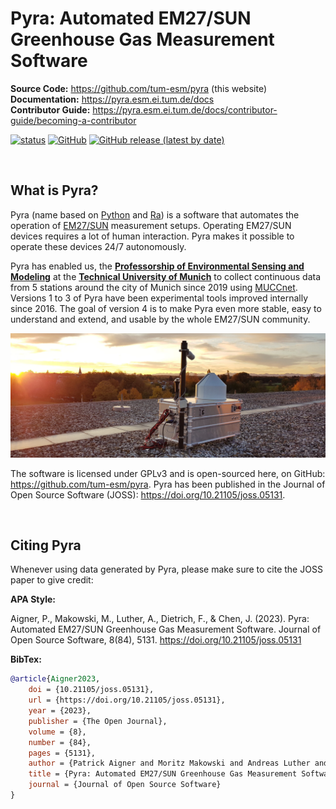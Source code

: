 # Pyra: Automated EM27/SUN Greenhouse Gas Measurement Software

**Source Code:** https://github.com/tum-esm/pyra (this website)<br/>
**Documentation:** https://pyra.esm.ei.tum.de/docs<br/>
**Contributor Guide:** https://pyra.esm.ei.tum.de/docs/contributor-guide/becoming-a-contributor

[![status](https://joss.theoj.org/papers/d47b5197eb098bccfbd27b6a6c441cb4/status.svg)](https://joss.theoj.org/papers/d47b5197eb098bccfbd27b6a6c441cb4)
[![GitHub](https://img.shields.io/github/license/tum-esm/pyra?color=f43f5e&style=flat)](https://github.com/tum-esm/pyra/blob/main/LICENSE.md)
[![GitHub release (latest by date)](https://img.shields.io/github/v/release/tum-esm/pyra?display_name=tag&label=latest%20release&color=f43f5e&style=flat)](https://github.com/tum-esm/pyra/releases)

<br/>

## What is Pyra?

Pyra (name based on [Python](<https://en.wikipedia.org/wiki/Python_(programming_language)>) and [Ra](https://en.wikipedia.org/wiki/Ra)) is a software that automates the operation of [EM27/SUN](https://www.bruker.com/en/products-and-solutions/infrared-and-raman/remote-sensing/em27-sun-solar-absorption-spectrometer.html) measurement setups. Operating EM27/SUN devices requires a lot of human interaction. Pyra makes it possible to operate these devices 24/7 autonomously.

Pyra has enabled us, the **[Professorship of Environmental Sensing and Modeling](https://www.ee.cit.tum.de/en)** at the **[Technical University of Munich](https://www.tum.de/en)** to collect continuous data from 5 stations around the city of Munich since 2019 using [MUCCnet](https://atmosphere.ei.tum.de/). Versions 1 to 3 of Pyra have been experimental tools improved internally since 2016. The goal of version 4 is to make Pyra even more stable, easy to understand and extend, and usable by the whole EM27/SUN community.

![](packages/docs/static/img/docs/muccnet-image-roof.jpg)

The software is licensed under GPLv3 and is open-sourced here, on GitHub: https://github.com/tum-esm/pyra. Pyra has been published in the Journal of Open Source Software (JOSS): https://doi.org/10.21105/joss.05131.

<br/>

## Citing Pyra

Whenever using data generated by Pyra, please make sure to cite the JOSS paper to give credit:

**APA Style:**

Aigner, P., Makowski, M., Luther, A., Dietrich, F., & Chen, J. (2023). Pyra: Automated EM27/SUN Greenhouse Gas Measurement Software. Journal of Open Source Software, 8(84), 5131. https://doi.org/10.21105/joss.05131

**BibTex:**

```bibtex
@article{Aigner2023,
    doi = {10.21105/joss.05131},
    url = {https://doi.org/10.21105/joss.05131},
    year = {2023},
    publisher = {The Open Journal},
    volume = {8},
    number = {84},
    pages = {5131},
    author = {Patrick Aigner and Moritz Makowski and Andreas Luther and Florian Dietrich and Jia Chen},
    title = {Pyra: Automated EM27/SUN Greenhouse Gas Measurement Software},
    journal = {Journal of Open Source Software}
}
```
